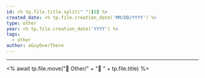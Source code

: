 ```yaml
---
id: <% tp.file.title.split(" ")[0] %>
created_date: <% tp.file.creation_date('MM/DD/YYYY') %>
type: other
year: <% tp.file.creation_date('YYYY') %>
tags:
  - other
author: aGuyOverThere
---
```


----
<% await tp.file.move("📕 Other/" + "📕 " + tp.file.title) %>
